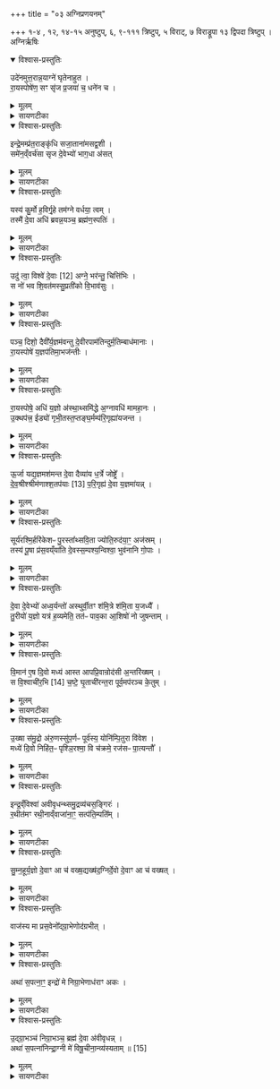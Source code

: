 +++
title = "०३ अग्निप्रणयनम्"

+++
१-४ , १२, १४-१५ अनुष्टुप्, ६, ९-१११ त्रिष्टुप्, ५ विराट्, ७ विराड्रूपा
१३ द्विपदा त्रिष्टुप् ।  
अग्निर्ऋषिः

<details open><summary>विश्वास-प्रस्तुतिः</summary>

उदे॑नमुत्त॒रान्न॒याग्ने॑ घृतेनाहुत ।  
रा॒यस्पोषे॑ण॒ सꣳ सृ॑ज प्र॒जया॑ च॒ धने॑न च ।  
</details>

<details><summary>मूलम्</summary>

उदे॑नमुत्त॒रान्न॒याग्ने॑ घृतेनाहुत ।  
रा॒यस्पोषे॑ण॒ सꣳ सृ॑ज प्र॒जया॑ च॒ धने॑न च ।  
</details>

<details><summary>सायणटीका</summary>

(अथ चतुर्थकाण्डे षष्ठप्रपाठके तृतीयोऽनुवाकः)।  
द्वितीयेऽनुवाके वैश्वकर्मणहोमोऽभिहितः।  
अथ तृतीयेऽग्निप्रणयनुमुच्यते।  
कल्पः —  
“उदेनमुत्तरां नयेति तिसृभिरौदुम्बरीः समिधो घृतोषितास्तिस्र आधाय पशुबन्धवदग्निं प्रणयति” इति।  
तत्र प्रथमामाह— उदेनमुत्तरामिति।  
घृतेन द्रव्येणाऽऽहुत सर्वतो हूयमान हेऽग्न एनं यजमानमुत्तरामत्युकृष्टमैश्वर्यं प्रत्युन्नयोक्तर्षेण प्रापय।  
शीघ्रं प्रापयेत्यर्थः।  
उत्कृष्टमैश्वर्यमेव प्रपञ्च्यते— रायस्पोषेण धनसमृद्ध्या संसृज संयोजय।  
तथा प्रजया पुत्रपौत्रादिरूपया धनेन च गवाश्वादिरूपेण संसृज।  
</details>

<details open><summary>विश्वास-प्रस्तुतिः</summary>

इन्द्रे॒मम्प्र॑त॒राङ्कृ॑धि सजा॒ताना॑मसद्व॒शी ।  
समे॑न॒व्ँवर्च॑सा सृज दे॒वेभ्यो॑ भाग॒धा अ॑सत्
</details>

<details><summary>मूलम्</summary>

इन्द्रे॒मम्प्र॑त॒राङ्कृ॑धि सजा॒ताना॑मसद्व॒शी ।  
समे॑न॒व्ँवर्च॑सा सृज दे॒वेभ्यो॑ भाग॒धा अ॑सत्
</details>

<details><summary>सायणटीका</summary>

अथ द्वितीयामाह— इन्द्रेमं प्रतरामिति।  
ह इन्द्र परमैश्वर्ययुक्ताग्न इमं यजमानं प्रतरां कृधि, अतिशयेन प्रकृष्टं कुरु।  
तदेव प्रकृष्टत्वं विशदी क्रियतेसजातानां सहोत्पन्नानां ज्ञातीनां वश्यसन्नियमनसमर्थो भवतु।  
किंचैनं वर्चसा बलेन संसृज।  
अयं यजमानो देवेभ्यो भागधा असद्यज्ञेषु भागप्रदो भवतु।  
</details>

<details open><summary>विश्वास-प्रस्तुतिः</summary>

यस्य॑ कु॒र्मो ह॒विर्गृ॒हे तम॑ग्ने वर्धया॒ त्वम् ।  
तस्मै॑ दे॒वा अधि॑ ब्रवन्न॒यञ्च॒ ब्रह्म॑ण॒स्पतिः॑ ।  
</details>

<details><summary>मूलम्</summary>

यस्य॑ कु॒र्मो ह॒विर्गृ॒हे तम॑ग्ने वर्धया॒ त्वम् ।  
तस्मै॑ दे॒वा अधि॑ ब्रवन्न॒यञ्च॒ ब्रह्म॑ण॒स्पतिः॑ ।  
</details>

<details><summary>सायणटीका</summary>

अथ तुतीयामाह— यस्य कुर्मो हविरिति।  
वयमृत्विजो यस्य यजमानस्य गृहे हविः कुर्मः, हेऽने त्वं तं यजमानं वर्धय।  
देवाश्च तस्मै यजमानायाधिब्रवन्नयं यजमानः सर्वेभ्योऽधिक इति ब्रुयन्तु।  
अयं च यजमानो ब्रह्मणस्पतिवैदिकस्य कर्मणः पालको भवतु।  
तानेतान्मन्त्रान्विनियुङ्क्ते —  
 “उदेनमुत्तरां नयेति समिध आ दधाति यथा जनं यतेऽवसं करोति तादृगेव तत्” (सं. का. ५ प्र. ४ अ. ६) इति।  
२१७२ यथा लोके दूरदेशे प्रामान्तरवर्तिनं प्रति यते गच्छते पुरुषायावसं मार्गरक्षाकरं पाथेयं संपादयति, तत्समिदाधानं प्रणेष्यमाणा[ या ] ग्नेय तादृगेव भवति।  
समित्संख्यां विधत्ते—  
तिस्र आ दधाति त्रिवृद्वा आग्नेर्यावानेवाग्निस्तस्मैभागधेयं करोति” (सं. का. ५ प्र. ४ अ. ६) इति।  
आहवनीयादिभेदेन त्रिगुणत्वम्।  
समिद्द्रव्यं विधत्ते–  
 “औदुम्बरीर्भवन्त्यू र्ग्वा उदुम्बर ऊर्जमेवास्या अपि दधाति” [सं. का. ५ प्र. ४ अ. ६] इति।  
।  
</details>

<details open><summary>विश्वास-प्रस्तुतिः</summary>

उदु॑ त्वा॒ विश्वे॑ दे॒वाः [12]  अग्ने॒ भर॑न्तु॒ चित्ति॑भिः ।  
स नो॑ भव शि॒वत॑मस्सु॒प्रती॑को वि॒भाव॑सुः ।  
</details>

<details><summary>मूलम्</summary>

उदु॑ त्वा॒ विश्वे॑ दे॒वाः [12]  अग्ने॒ भर॑न्तु॒ चित्ति॑भिः ।  
स नो॑ भव शि॒वत॑मस्सु॒प्रती॑को वि॒भाव॑सुः ।  
</details>

<details><summary>सायणटीका</summary>

कल्पः —  “उदु त्वा विश्वे देवा इत्यग्निमुद्यम्य” इति।  
पाठस्तु– उदु त्वा विश्व इति।  
हेऽग्ने विश्वे सर्वेऽपि देवाः प्राणरूपाश्चिंत्तिभिरुद्यामनकुशलाभिरिन्द्रियवृत्तिभिरुदु ऊर्ध्वमेव त्वां भरन्तु धारयन्तु।  
स त्वं नोऽस्माकं शिवतमः शान्मतमः सुप्रतीकः सुमुखो विभावसुः प्रभविता वासयिता च भव।  
अस्य मन्त्रस्य प्रथमपादे विश्वदेवशब्दार्थं दर्शयति —  
 “उदु त्वा विश्वे देवा इत्याह प्राणा वै विश्वे देवाः प्राणैरेवैनमुद्यच्छते” [सं. का. ५ प्र. ४ अ. ६] इति।  
दीव्यन्ति स्वस्वकार्येषु व्यवहरन्तीति देवाः प्राणाः।  
द्वितीयपादेऽग्न्यादिशब्दान्परित्यज्य चित्तिशब्दस्य तात्पर्यं दर्शयति —  
 “अग्ने भरन्तु चित्तिभिरित्याह यस्मा एवैनं चित्तायोद्यच्छते तेनैवैनꣳ समर्धयति” [सं. का. ५ प्र. ४ अ. ६] इति।  
चित्तिशब्देन * चित्तिमात्रगतेन चित्तमभिप्रेतकार्यं सूच्यते।  
तथा सति यस्मै कार्यायेदमुद्यमनं तेनैव कार्येणैनमग्निं समृद्धं करोति।  
।  
</details>

<details open><summary>विश्वास-प्रस्तुतिः</summary>

पञ्च॒ दिशो॒ दैवी᳚र्य॒ज्ञम॑वन्तु दे॒वीरपाम॑तिन्दुर्म॒तिम्बाध॑मानाः ।  
रा॒यस्पोषे॑ य॒ज्ञप॑तिमा॒भज॑न्तीः ।  
</details>

<details><summary>मूलम्</summary>

पञ्च॒ दिशो॒ दैवी᳚र्य॒ज्ञम॑वन्तु दे॒वीरपाम॑तिन्दुर्म॒तिम्बाध॑मानाः ।  
रा॒यस्पोषे॑ य॒ज्ञप॑तिमा॒भज॑न्तीः ।  
</details>

<details><summary>सायणटीका</summary>

कल्पः —  “पञ्च दिशो दैवीरिति पञ्चमिर्हरत्याग्नीध्रात्” इति।  
तत्र प्रथमा माह— * ख. पुस्तकटिप्यण्यां – चितिमन्त्रगतेनेति पाठो भवितुं युक्तः’ इति वर्तते।  
२१७३ पञ्च दिशो दैवीरिति।  
इमाः प्राच्यादयः पञ्च दिशो दैवीरिन्द्रयमादीनां देवीनां संबन्धिन्यो दैवीः स्वयमपि देवतारूपा अमतिमस्मदीयं प्रज्ञामान्द्यं दुर्मतिं दुष्टां पापविषयां बुद्धिं चापबाधमाना विनाशयन्त्यो रायस्पोषे धनसमृद्धौ यज्ञपतिं यजमानमा समन्तात्सेवमाना इमं यज्ञमवन्तु रक्षन्तु।  
</details>

<details open><summary>विश्वास-प्रस्तुतिः</summary>

रा॒यस्पोषे॒ अधि॑ य॒ज्ञो अ॑स्था॒थ्समि॑द्धे अ॒ग्नावधि॑ मामहा॒नः ।  
उ॒क्थप॑त्त्र॒ ईड्यो॑ गृभी॒तस्त॒प्तङ्घ॒र्मम्प॑रि॒गृह्या॑यजन्त ।  
</details>

<details><summary>मूलम्</summary>

रा॒यस्पोषे॒ अधि॑ य॒ज्ञो अ॑स्था॒थ्समि॑द्धे अ॒ग्नावधि॑ मामहा॒नः ।  
उ॒क्थप॑त्त्र॒ ईड्यो॑ गृभी॒तस्त॒प्तङ्घ॒र्मम्प॑रि॒गृह्या॑यजन्त ।  
</details>

<details><summary>सायणटीका</summary>

अथ द्वितीयामाह– रायस्पोषे अधीति।  
अयं यज्ञो रायस्पोषे धनसमृद्धावध्यस्थादधिकमवस्थितः सन्सर्वदा धनपुष्टिं ददातीत्यर्थः।  
कीदृशो यज्ञः, समिद्धे सभ्यक्प्रज्वलितेऽग्ना वधि मामहानोऽधिकं पुनः पुनः पूज्यमानः, उक्थपत्र उक्थानि शस्त्राणि पत्रं वाहनं यस्यासावुक्थपत्रः, ईड्यः स्तुत्यः, गृहीतः ऋत्विग्यजमानैः परिगृहीतः।  
ते च तप्तं प्रज्वलितं धर्ममग्निं परिगृह्यायजन्त सर्वदा यजन्ति।  
</details>

<details open><summary>विश्वास-प्रस्तुतिः</summary>

ऊ॒र्जा यद्य॒ज्ञमश॑मन्त दे॒वा दैव्या॑य ध॒र्त्रे जोष्ट्रे᳚ ।  
दे॒व॒श्रीश्श्रीम॑णाश्श॒तप॑याः [13]  प॒रि॒गृह्य॑ दे॒वा य॒ज्ञमा॑यन्न् ।  
</details>

<details><summary>मूलम्</summary>

ऊ॒र्जा यद्य॒ज्ञमश॑मन्त दे॒वा दैव्या॑य ध॒र्त्रे जोष्ट्रे᳚ ।  
दे॒व॒श्रीश्श्रीम॑णाश्श॒तप॑याः [13]  प॒रि॒गृह्य॑ दे॒वा य॒ज्ञमा॑यन्न् ।  
</details>

<details><summary>सायणटीका</summary>

अथ तृतीयामाह— ऊर्जा यद्यज्ञमिति।  
देवा दीव्यन्तो व्यवहरन्त ऋत्विग्यजमाना धर्त्रादिविशेषणैर्विशेषितायाग्नये यद्यस्मिन्काल ऊर्जा हविःस्वरूपेणान्नेन यज्ञमशमन्त शान्तं तुष्टिहेतुमकुर्वत।  
कीदृशायाग्नये, दैव्याय देवानां हिताय, धर्त्रे यागद्वारा जगतो धारयित्रे जोष्ट्रेऽस्माभिर्दीयमानस्य हविषः सेवित्रे।  
तस्मिन्कालेऽयमग्निरीदृशो भवति।  
कीदृश इति तदुच्यतेदेवश्रीर्दवानेव श्रयति हविर्वहनेनेति देवश्रीः।  
श्रीमणाः श्रयते सेवत इति श्रीर्यजमानस्तस्यिन्ननुग्रहरूपं मनो यस्यासौ शतपयाः।  
तादृशमग्निं परिगृह्य देवा ऋत्विग्यजमानाय इमं यज्ञमायन्प्राप्युवन्त्यनुतिष्ठन्तीत्यर्थः।  
</details>

<details open><summary>विश्वास-प्रस्तुतिः</summary>

सूर्य॑रश्मि॒र्हरि॑केशᳶ पु॒रस्ता᳚थ्सवि॒ता ज्योति॒रुद॑या॒ꣳ॒ अज॑स्रम् ।  
तस्य॑ पू॒षा प्र॑स॒वय्ँया॑ति दे॒वस्स॒म्पश्य॒न्विश्वा॒ भुव॑नानि गो॒पाः ।  
</details>

<details><summary>मूलम्</summary>

सूर्य॑रश्मि॒र्हरि॑केशᳶ पु॒रस्ता᳚थ्सवि॒ता ज्योति॒रुद॑या॒ꣳ॒ अज॑स्रम् ।  
तस्य॑ पू॒षा प्र॑स॒वय्ँया॑ति दे॒वस्स॒म्पश्य॒न्विश्वा॒ भुव॑नानि गो॒पाः ।  
</details>

<details><summary>सायणटीका</summary>

अथ चतुर्थीमाह– सूर्यरश्मिरिति।  
दारिद्र्यं हरतीति हरिर्हिरण्यं, हिरण्यवर्णाः केशस्थानीयाः शिखा यस्यासौ हरिकेशोऽग्निः।  
स च सूर्यरश्मिर्भूत्वा सविता प्राणिनां तत्तद्व्यवहारेषु प्रेरको ज्योतिर्गण्डलरूपः सन्पूर्वस्यां दिश्यजस्रं प्रतिदिनमुदयानुदेति।  
यस्मिन्नुदये सति पूषा पोषकः स देवस्तस्य प्रसवं जगतः प्रेरणं याति प्राप्नोति।  
कीदृशो देवः, गोपा रक्षकः।  
किं कुर्वन्, विश्वा भुवनानि संपश्यन्सर्वाल्ँ लोकानवलोकयन्।  
</details>

<details open><summary>विश्वास-प्रस्तुतिः</summary>

दे॒वा दे॒वेभ्यो॑ अध्व॒र्यन्तो॑ अस्थुर्वी॒तꣳ श॑मि॒त्रे श॑मि॒ता य॒जध्यै᳚ ।  
तु॒रीयो॑ य॒ज्ञो यत्र॑ ह॒व्यमेति॒ तत॑ᳶ पाव॒का आ॒शिषो॑ नो जुषन्ताम् ।  
</details>

<details><summary>मूलम्</summary>

दे॒वा दे॒वेभ्यो॑ अध्व॒र्यन्तो॑ अस्थुर्वी॒तꣳ श॑मि॒त्रे श॑मि॒ता य॒जध्यै᳚ ।  
तु॒रीयो॑ य॒ज्ञो यत्र॑ ह॒व्यमेति॒ तत॑ᳶ पाव॒का आ॒शिषो॑ नो जुषन्ताम् ।  
</details>

<details><summary>सायणटीका</summary>

अथ पञ्चमीमाह–  २१७४ देवा देवेभ्य इति।  
पशुबन्धरूपो यज्ञश्चतुर्भागः।  
तत्रोपाकरणान्तः प्रथमः।  
उपाकृतस्ध शामिप्रदेशे स्थितिर्द्वितीयः यागार्श्चं यत्संस्कारं करोति स तृतीयः।  
हविष्प्रदानान्तश्चतुर्थः।  
तदिदं भागचतुष्टयं क्रमेणात्राभिधीबते।  
देवा ऋत्विग्यजमाना देवेभ्यो हविःस्वीकर्तृभ्योऽध्वर्यन्ता यागं कर्तुमिच्छन्तोऽस्थुस्तिष्ठन्ति।  
उपाकरणान्तमनुतिष्ठन्तीत्यर्थः।  
तत ऊर्ध्वं शमित्रे वीतं शामित्रदेशे प्राषितं पशुरूपं हविर्भवति।  
तत ऊर्ध्वं शमिता यजध्यै यागार्थं संस्करोति स तृतीयः।  
उपरितनश्चतुर्थो यज्ञभागः।  
यत्र यस्मिन्भागचतुष्टयोपेते यज्ञे हव्यमेति देवता हविः प्राप्नोति ततस्तस्माद्भागचतुष्टयोपेताद्यज्ञात्पावका आहवनीयादयोऽग्नयो नोऽस्मदीया आशिषोऽपेक्षितान्फलविशेषाञ्जुवन्तां संपादयन्तित्यर्थः।  
एषु मन्त्रेषु प्रथममन्त्रे प्रथमपादस्य तात्पर्यं दर्शयति —  
 “पञ्च दिशो देवीर्यज्ञमवन्तु देवीरित्याह दिशो ह्येवोऽनु प्रच्यवते” (सं. का. ५ प्र. ४ अ. ६) इति।  
एष यजमानः प्राच्याद्याः पञ्च दिशोऽनुक्रमेण यज्ञरक्षार्थं प्रेरयति।  
द्वितीयपादस्य तात्पर्यं दर्शयति “अपामतिं दुर्मतिं बाधमाना इत्याह रक्षसामपहत्यै” (सं. का. ५ प्र. ४ अ. ६) इति।  
अमतेर्दुर्मतेश्च रक्षोभिः संपादितत्वात्तद्वाधेन रक्षांस्येवापहतानि भवन्ति।  
तृतीयपादे रायस्पोषशब्देन विवक्षितार्थं दर्शयति —  
 “रायस्पोषे यज्ञपतिमाजन्तीरित्याह पशवो वै रायस्पोषः पशूनेवाव रुन्धे” (सं. का. ५ प्र. ४ अ. ६) इति।  
उदु त्वा विश्वे देवा इत्यनेनोद्यमनमन्त्रेण संहितमुत्तरनन्त्रपञ्चकं  विनियुङ्क्ते —  
 “षड्भिर्हरति षड्वा ऋतव ऋतुभिरेवैनꣳ हरति” (सं. का. ५ प्र. ४ अ. ६) इति।  
रायस्पोषे अधि यज्ञ ऊर्जा यद्यज्ञामिति मन्त्रद्वयं विशेषतः प्रशंसति–  २१७५ “द्वे परिगृह्यवती भवतो रक्षसापपहत्यै” (सं. का. ५ प्र. ४ अ. ६) इति।  
परिगृह्यायजन्त परिगृह्य देवा यज्ञमायन्नित्येवं परिगृह्यशब्दो ययोर्ऋचोस्ते परिगृह्यवत्यौ।  
परिग्रहः पृथक्स्वीकारस्तेन यज्ञं विनाशयितुमसमर्थानि रक्षांसि स्वयमेवापहन्यन्ते ।  
षट्सु मन्त्रेषु पञ्चममन्त्रस्य तात्पर्यं दर्शयति —  
 “सूर्यरश्मिर्हरिकेशः पुरस्तादित्याह प्रसूत्यै” [सं. का. ५ प्र. ४ अ. ६] इति।  
पूषा प्रसवं यातीति तत्राभिधानादयं मन्त्रः प्रसूत्यै संपद्यते।  
षष्ठमन्त्रस्य चतुर्थपादे पावकशब्दस्य तात्पर्यं दर्शयति —  
 “ततः पावका आशिषो नो जुषन्तामित्याहान्नं वै पावकोऽन्नमेवाव रुन्धे” (सं. का. ५ प्र. ४ अ. ६) इति।  
अग्निवाचकः पावकशब्दस्तेन पच्यमानमन्नमुपलक्ष्यते।  
</details>

<details open><summary>विश्वास-प्रस्तुतिः</summary>

वि॒मान॑ ए॒ष दि॒वो मध्य॑ आस्त आपप्रि॒वान्रोद॑सी अ॒न्तरि॑ख्षम् ।  
स वि॒श्वाची॑र॒भि [14]  च॒ष्टे॒ घृ॒ताची॑रन्त॒रा पूर्व॒मप॑रञ्च के॒तुम् ।  
</details>

<details><summary>मूलम्</summary>

वि॒मान॑ ए॒ष दि॒वो मध्य॑ आस्त आपप्रि॒वान्रोद॑सी अ॒न्तरि॑ख्षम् ।  
स वि॒श्वाची॑र॒भि [14]  च॒ष्टे॒ घृ॒ताची॑रन्त॒रा पूर्व॒मप॑रञ्च के॒तुम् ।  
</details>

<details><summary>सायणटीका</summary>

कल्पः — “विमान एव दिवो मध्य आस्त इति द्वाभ्यामाग्नीघ्रेऽश्मानं निधाय” इति।  
तत्र प्रथमामाह– विमान एष इति।  
एषोऽश्मा विमानो विविधं जगन्निर्मिमाणः सन्दिवो मध्य आस्त आग्नीघ्रस्थानीयस्याऽऽकाशस्य मध्ये तिष्ठति।  
कीदृशोऽश्मा।  
रोदसी द्यावापृथिव्यावन्तरिक्षं चाऽऽपप्रिवान्सर्वतः पूरितवान्।  
यद्यप्येवमश्मा न किंचिज्ज गन्निर्मिमीते नापि लोकत्रयमापूर्य तिष्टति तथाऽपि परमेश्वरगुणैस्त्य स्तूय मानत्वान्न कोऽपि विरोधः।  
तथा स्तूयमानो विश्वाचीर्विश्वव्यापिनीर्दिशोऽभिचष्टे सर्वतः प्रकाशयति।  
तथा घृताचीर्घृतप्राप्तिहेतुभूता धेनूश्चाभिचष्टे।  
तथाऽन्तरा ब्रह्माण्डस्य पूर्वमपरं च केतुमुदयास्तमयाभ्यां पूर्वापरदिशोश्चिह्नभूतं सूर्यमभिचष्टे।  
</details>

<details open><summary>विश्वास-प्रस्तुतिः</summary>

उ॒ख्षा स॑मु॒द्रो अ॑रु॒णस्सु॑प॒र्णᳶ पूर्व॑स्य॒ योनि॑म्पि॒तुरा वि॑वेश ।  
मध्ये॑ दि॒वो निहि॑त॒ᳶ पृश्ञि॒रश्मा॒ वि च॑क्रमे॒ रज॑सᳶ पा॒त्यन्तौ᳚ ।  
</details>

<details><summary>मूलम्</summary>

उ॒ख्षा स॑मु॒द्रो अ॑रु॒णस्सु॑प॒र्णᳶ पूर्व॑स्य॒ योनि॑म्पि॒तुरा वि॑वेश ।  
मध्ये॑ दि॒वो निहि॑त॒ᳶ पृश्ञि॒रश्मा॒ वि च॑क्रमे॒ रज॑सᳶ पा॒त्यन्तौ᳚ ।  
</details>

<details><summary>सायणटीका</summary>

अथ द्वितीयामाह – उक्षा समुद्र इति।  
अयगश्मोक्षा गेघो यागद्वारेण फलाभिवर्षक इत्यर्थः।  
समुद्रो बहुफलप्रदत्वात्समुद्रसदृशः।  
अरुणः पूर्वमन्त्रे सर्वप्रकाशकत्वेनोपचरितत्वात्सूर्यसदृशः।  
सुपर्णः स्वर्गं प्रत्युद्गमनहेतुत्वात्पक्षिसदृशः।  
तथाविधोऽश्मा पितुः पालकस्य पूर्वदिग्वर्तिन आहवनीयस्य योनिं कारणभूतमाग्नीघ्नमाविवेश  
७६ प्रविष्टवान्।    येषां दीक्षितानामाहवनीय उद्वायेदाग्नीघ्रादुद्धरेत्’ इत्याहवनीययोनित्वमाग्नीघ्रस्यान्यत्राऽऽम्नातम्।  
अयं पृश्निः श्वेतवर्णोऽश्गा दिवो मध्ये निहितः स्थापितः सन्रजसो रञ्जनीयस्य जगतोऽन्तावुत्पत्तिप्रलयरूपं कोटिद्वयं पाति परमेश्वररूपेण पालयति।  
</details>

<details open><summary>विश्वास-प्रस्तुतिः</summary>

इन्द्र॒व्ँविश्वा॑ अवीवृधन्थ्समु॒द्रव्य॑चस॒ङ्गिरः॑ ।  
र॒थीत॑मꣳ रथी॒नाव्ँवाजा॑ना॒ꣳ॒ सत्प॑ति॒म्पति᳚म् ।  
</details>

<details><summary>मूलम्</summary>

इन्द्र॒व्ँविश्वा॑ अवीवृधन्थ्समु॒द्रव्य॑चस॒ङ्गिरः॑ ।  
र॒थीत॑मꣳ रथी॒नाव्ँवाजा॑ना॒ꣳ॒ सत्प॑ति॒म्पति᳚म् ।  
</details>

<details><summary>सायणटीका</summary>

कल्पः —  “इन्द्रं विश्वा अवीवृधन्निति चतसृभिरापुच्छाद्रत्वा” इति।  
तत्र प्रथमामाह— इन्द्रं विश्वा अवीवृधमिति।  
विश्वा गिरः सर्वाः स्तुतय इन्द्रं परमैश्वर्योपेतमग्निमवीवृधण्वर्धितवत्बः।  
कीदृशमिन्द्रं, समुद्रव्यचसं समुद्रवद्व्यापिनम्।  
रथीनां रथीतमं रथ एवामस्तीति व्युत्पत्त्या रथिश्ब्देन राजामात्यादय उच्यन्ते।  
तेषां मध्येऽतिशयेन रथी रथीतमस्तम्।  
वाजानां पतिमन्नानां पालकम्।  
यथासप्ततिं सन्मार्गवर्तिनां यजमानानां पालकम्।  
</details>

<details open><summary>विश्वास-प्रस्तुतिः</summary>

सु॒म्न॒हूर्य॒ज्ञो दे॒वाꣳ आ च॑ वख्ष॒द्यख्ष॑द॒ग्निर्दे॒वो दे॒वाꣳ आ च॑ वख्षत् ।  
</details>

<details><summary>मूलम्</summary>

सु॒म्न॒हूर्य॒ज्ञो दे॒वाꣳ आ च॑ वख्ष॒द्यख्ष॑द॒ग्निर्दे॒वो दे॒वाꣳ आ च॑ वख्षत् ।  
</details>

<details><summary>सायणटीका</summary>

अथ द्वितीयामाह– सूम्नहूर्यज्ञ इति।  
सुम्नहूः सुम्नस्य प्रजापशुरूपस्य सुखस्यगऽऽह्वाता संपादयिता यज्ञश्च देवानावक्षदावहतु।  
यक्षदग्निश्च पूर्वोक्ताग्निरपि देवानावक्षदाह्वयतु।  
</details>

<details open><summary>विश्वास-प्रस्तुतिः</summary>

वाज॑स्य मा प्रस॒वेनो᳚द्ग्रा॒भेणोद॑ग्रभीत् ।  
</details>

<details><summary>मूलम्</summary>

वाज॑स्य मा प्रस॒वेनो᳚द्ग्रा॒भेणोद॑ग्रभीत् ।  
</details>

<details><summary>सायणटीका</summary>

अथ तृतीयामाह— बाजस्य मेति।  
इन्द्रः परमैश्वर्ययुक्तोऽग्निर्वाजस्यान्नस्य प्रसूतिनिमित्तेनोद्ग्रामेणोद्ग्रहणसामर्थ्येन मां यजमानमुदग्रभीदुत्कर्ष प्रापितवान्।  
</details>

<details open><summary>विश्वास-प्रस्तुतिः</summary>

अथा॑ स॒पत्ना॒ꣳ॒ इन्द्रो॑ मे निग्रा॒भेणाध॑राꣳ अकः ।  
</details>

<details><summary>मूलम्</summary>

अथा॑ स॒पत्ना॒ꣳ॒ इन्द्रो॑ मे निग्रा॒भेणाध॑राꣳ अकः ।  
</details>

<details><summary>सायणटीका</summary>

अथानन्तरमिन्द्र परमैश्वर्ययुक्तोऽयमग्निर्निग्रामेण निग्रहसामर्थ्येन मे सपत्नान्मदीयान्वैरिणोऽधरान कर्निगृहतिन्करोतु।  
</details>

<details open><summary>विश्वास-प्रस्तुतिः</summary>

उ॒द्ग्रा॒भञ्च॑ निग्रा॒भञ्च॒ ब्रह्म॑ दे॒वा अ॑वीवृधन्न् ।  
अथा॑ स॒पत्ना॑निन्द्रा॒ग्नी मे॑ विषू॒चीना॒न्व्य॑स्यताम् ॥ [15]
</details>

<details><summary>मूलम्</summary>

उ॒द्ग्रा॒भञ्च॑ निग्रा॒भञ्च॒ ब्रह्म॑ दे॒वा अ॑वीवृधन्न् ।  
अथा॑ स॒पत्ना॑निन्द्रा॒ग्नी मे॑ विषू॒चीना॒न्व्य॑स्यताम् ॥ [15]
</details>

<details><summary>सायणटीका</summary>

अथ चतुर्थीमाह— उद्ग्रामं चेति।  
देवाः सर्वे ब्रह्म परिवृढमुद्ग्राभमस्मदयिमुत्कर्षं निग्राभं च वैरिणो निकर्षं चावीवृधन्वर्धितवन्तः।  
अथानन्तरमिन्द्राग्नी विषूचीनान्सर्वतः पलायमानान्मे सपत्नान्मदीयान्वैरिणो व्यस्यतां विनाशयताम्।  
अत्र निवियोग संग्रहः।  
उत्त्रिभिः समिधो दध्यादुदु त्वोद्यच्छते नलम्।  
पञ्चेति वञ्चभिर्हत्वा विद्वाभ्यात्मश्यनः स्थितिः॥  
इन्द्रं चतुर्भिराषुच्छाद्गच्छेत्पञ्चदशेरिताः॥  

इति श्रीमत्सायणाचार्यविरचिते माधवीये वेदार्थप्रकाशे कृष्णयजुर्वेदीयतैत्तिरीयसंहिताभाष्ये चतुर्थकाण्डे चतुर्थप्रपाठकेऽ तृतीयोऽनुवाकः ॥  
३ ॥  
</details>
